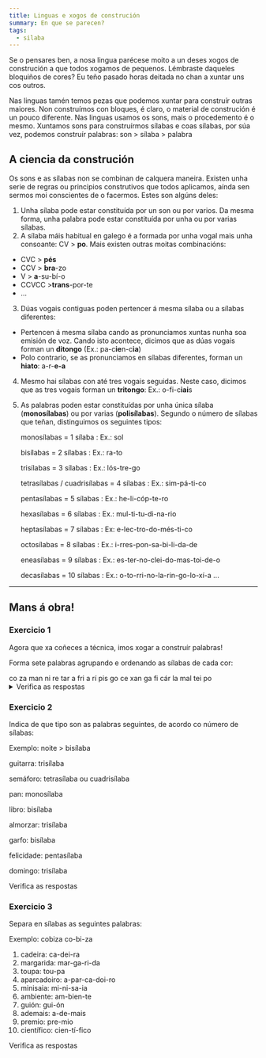 ```yaml
---
title: Linguas e xogos de construción
summary: En que se parecen?
tags:
  - silaba
---
```

Se o pensares ben, a nosa lingua parécese moito a un deses xogos de construción a que todos xogamos de pequenos. Lémbraste daqueles bloquiños de cores? Eu teño pasado horas deitada no chan a xuntar uns cos outros.

Nas linguas tamén temos pezas que podemos xuntar para construír outras maiores. Non construímos con bloques, é claro, o material de construción é un pouco diferente. Nas linguas usamos os sons, mais o procedemento é o mesmo. Xuntamos sons para construírmos sílabas e coas sílabas, por súa vez, podemos construír palabras: son > sílaba > palabra

## A ciencia da construción

Os sons e as sílabas non se combinan de calquera maneira. Existen unha serie de regras ou principios construtivos que todos aplicamos, aínda sen sermos moi conscientes de o facermos. Estes son algúns deles:

1. Unha sílaba pode estar constituída por un son ou por varios. Da mesma forma,
   unha palabra pode estar constituída por unha ou por varias sílabas.
2. A sílaba máis habitual en galego é a formada por unha vogal mais unha
   consoante: CV > **po**. Mais existen outras moitas combinacións:

* CVC > **pés**
* CCV > **bra**-zo
* V > **a**-su-bí-o
* CCVCC >**trans**-por-te
* ...

3. Dúas vogais contiguas poden pertencer á mesma sílaba ou a sílabas diferentes:

* Pertencen á mesma sílaba cando as pronunciamos xuntas nunha soa emisión de
  voz. Cando isto acontece, dicimos que as dúas vogais forman un **ditongo**
  (Ex.: pa-c**ie**n-c**ia**)
* Polo contrario, se as pronunciamos en sílabas diferentes, forman un **hiato**:
  a-r-**e-a**

4. Mesmo hai sílabas con até tres vogais seguidas. Neste caso, dicimos que as
   tres vogais forman un **tritongo**: Ex.: o-fi-c**iai**s
5. As palabras poden estar constituídas por unha única sílaba (**monosílabas**)
   ou por varias (**polisílabas**). Segundo o número de sílabas que teñan,
   distinguimos os seguintes tipos:

   monosílabas = 1 sílaba : Ex.: sol

   bisílabas = 2 sílabas : Ex.: ra-to

   trisílabas = 3 sílabas : Ex.: lós-tre-go

   tetrasílabas / cuadrisílabas = 4 sílabas : Ex.: sim-pá-ti-co

   pentasílabas = 5 sílabas : Ex.: he-li-cóp-te-ro

   hexasílabas = 6 sílabas : Ex.: mul-ti-tu-di-na-rio

   heptasílabas = 7 sílabas : Ex: e-lec-tro-do-més-ti-co

   octosílabas = 8 sílabas : Ex.: i-rres-pon-sa-bi-li-da-de

   eneasílabas = 9 sílabas : Ex.: es-ter-no-clei-do-mas-toi-de-o

   decasílabas = 10 sílabas : Ex.: o-to-rri-no-la-rin-go-lo-xí-a ...

- - -

## Mans á obra!

### Exercicio 1

Agora que xa coñeces a técnica, imos xogar a construír palabras!

Forma sete palabras agrupando e ordenando as sílabas de cada cor:

<e-layout>
<e-tag color=5>co</e-tag>
<e-tag color=10>za</e-tag>
<e-tag color=7>man</e-tag>
<e-tag color=1>ni</e-tag>
<e-tag color=2>re</e-tag>
<e-tag color=3>tar</e-tag>
<e-tag color=1>a</e-tag>
<e-tag color=5>fri</e-tag>
<e-tag color=6>a</e-tag>
<e-tag color=5>rí</e-tag>
<e-tag color=4>pis</e-tag>
<e-tag color=5>go</e-tag>
<e-tag color=2>ce</e-tag>
<e-tag color=3>xan</e-tag>
<e-tag color=7>ga</e-tag>
<e-tag color=5>fi</e-tag>
<e-tag color=2>cár</e-tag>
<e-tag color=4>la</e-tag>
<e-tag color=1>mal</e-tag>
<e-tag color=7>tei</e-tag>
<e-tag color=10>po</e-tag>
</e-layout>

<details>
<summary>Verifica as respostas</summary>

1. <e-tag color=5>fri</e-tag><e-tag color=5>go</e-tag><e-tag color=5>rí</e-tag><e-tag color=5>fi</e-tag><e-tag color=5>co</e-tag>
2. <e-tag color=10>po</e-tag><e-tag color=10>za</e-tag>
3. <e-tag color=7>man</e-tag><e-tag color=7>tei</e-tag><e-tag color=7>ga</e-tag>
4. <e-tag color=1>a</e-tag><e-tag color=1>ni</e-tag><e-tag color=1>mal</e-tag>
5. <e-tag color=2>cár</e-tag><e-tag color=2>ce</e-tag><e-tag color=2>re</e-tag>
6. <e-tag color=3>xan</e-tag><e-tag color=3>tar</e-tag>
7. <e-tag color=4>la</e-tag><e-tag color=4>pis</e-tag>

</details>

### Exercicio 2

Indica de que tipo son as palabras seguintes, de acordo co número de sílabas:

Exemplo: noite > <e-answer readonly>bisílaba</e-answer>

guitarra: <e-answer>trisílaba</e-answer>

semáforo: <e-answer>tetrasílaba</e-answer> ou <e-answer>cuadrisílaba</e-answer>

pan: <e-answer>monosílaba</e-answer>

libro: <e-answer>bisílaba</e-answer>

almorzar: <e-answer>trisílaba</e-answer>

garfo: <e-answer>bisílaba</e-answer>

felicidade: <e-answer>pentasílaba</e-answer>

domingo: <e-answer>trisílaba</e-answer>

<e-validate>Verifica as respostas</e-validate>

### Exercicio 3

Separa en sílabas as seguintes palabras:

Exemplo: cobiza <e-answer readonly>co-bi-za</e-answer>

1. cadeira: <e-answer>ca-dei-ra</e-answer>
2. margarida: <e-answer>mar-ga-ri-da</e-answer>
3. toupa: <e-answer>tou-pa</e-answer>
4. aparcadoiro: <e-answer>a-par-ca-doi-ro</e-answer>
5. minisaia: <e-answer>mi-ni-sa-ia</e-answer>
6. ambiente: <e-answer>am-bien-te</e-answer>
7. guión: <e-answer>gui-ón</e-answer>
8. ademais: <e-answer>a-de-mais</e-answer>
9. premio: <e-answer>pre-mio</e-answer>
10. científico: <e-answer>cien-tí-fico</e-answer>

<e-validate>Verifica as respostas</e-validate>